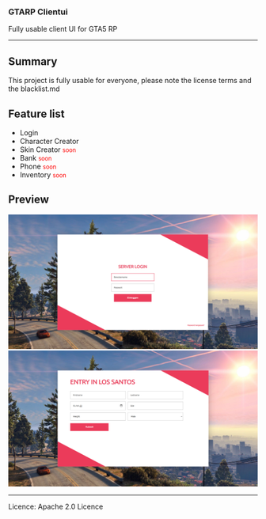 ### GTARP Clientui
Fully usable client UI for GTA5 RP
<hr>

<h2>Summary</h2>
This project is fully usable for everyone, please note the license terms and the blacklist.md

<h2>Feature list</h2>

- Login 
- Character Creator
- Skin Creator <small style="color: red;">soon</small>
- Bank <small style="color: red;">soon</small>
- Phone <small style="color: red;">soon</small>
- Inventory <small style="color: red;">soon</small>

<h2>Preview</h2>
<img src="./screenshots/login_preview.png" alt="Login Preview"><br>
<img src="./screenshots/entry_preview.png" alt="Entry Preview">

<hr>
Licence: Apache 2.0 Licence
